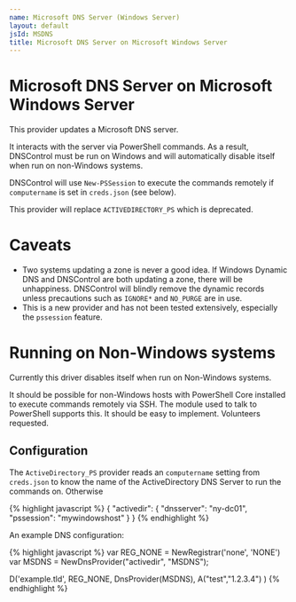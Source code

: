 ```yaml
---
name: Microsoft DNS Server (Windows Server)
layout: default
jsId: MSDNS
title: Microsoft DNS Server on Microsoft Windows Server
---
```


# Microsoft DNS Server on Microsoft Windows Server

This provider updates a Microsoft DNS server.

It interacts with the server via PowerShell commands. As a result, DNSControl
must be run on Windows and will automatically disable itself when run on
non-Windows systems.

DNSControl will use `New-PSSession` to execute the commands remotely if
`computername` is set in `creds.json` (see below).

This provider will replace `ACTIVEDIRECTORY_PS` which is deprecated.

# Caveats

* Two systems updating a zone is never a good idea. If Windows Dynamic
  DNS and DNSControl are both updating a zone, there will be
  unhappiness.  DNSControl will blindly remove the dynamic records
  unless precautions such as `IGNORE*` and `NO_PURGE` are in use.
* This is a new provider and has not been tested extensively,
  especially the `pssession` feature.

# Running on Non-Windows systems

Currently this driver disables itself when run on Non-Windows systems.

It should be possible for non-Windows hosts with PowerShell Core installed to
execute commands remotely via SSH. The module used to talk to PowerShell
supports this. It should be easy to implement. Volunteers requested.

## Configuration

The `ActiveDirectory_PS` provider reads an `computername` setting from
`creds.json` to know the name of the ActiveDirectory DNS Server to run the commands on.
Otherwise

{% highlight javascript %}
{
  "activedir": {
    "dnsserver": "ny-dc01",
    "pssession": "mywindowshost"
  }
}
{% endhighlight %}

An example DNS configuration:

{% highlight javascript %}
var REG_NONE = NewRegistrar('none', 'NONE')
var MSDNS = NewDnsProvider("activedir", "MSDNS");

D('example.tld', REG_NONE, DnsProvider(MSDNS),
      A("test","1.2.3.4")
)
{% endhighlight %}
